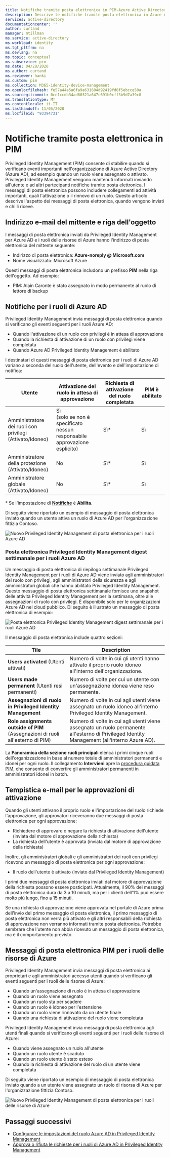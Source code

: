 ```yaml
---
title: Notifiche tramite posta elettronica in PIM-Azure Active Directory | Microsoft Docs
description: Descrive le notifiche tramite posta elettronica in Azure AD Privileged Identity Management (PIM).
services: active-directory
documentationcenter: ''
author: curtand
manager: mtillman
ms.service: active-directory
ms.workload: identity
ms.tgt_pltfrm: na
ms.devlang: na
ms.topic: conceptual
ms.subservice: pim
ms.date: 04/28/2020
ms.author: curtand
ms.reviewer: hanki
ms.custom: pim
ms.collection: M365-identity-device-management
ms.openlocfilehash: fe57a44a5a6fa9a631604d92419fd8f5ebcce50a
ms.sourcegitcommit: 0ce1ccdb34ad60321a647c691b0cff3b9d7a39c8
ms.translationtype: MT
ms.contentlocale: it-IT
ms.lasthandoff: 11/05/2020
ms.locfileid: "93394731"
---
```

# <a name="email-notifications-in-pim"></a>Notifiche tramite posta elettronica in PIM

Privileged Identity Management (PIM) consente di stabilire quando si verificano eventi importanti nell'organizzazione di Azure Active Directory (Azure AD), ad esempio quando un ruolo viene assegnato o attivato. Privileged Identity Management vengono mantenuti informati inviando all'utente e ad altri partecipanti notifiche tramite posta elettronica. I messaggi di posta elettronica possono includere collegamenti ad attività importanti, quali l'attivazione o il rinnovo di un ruolo. Questo articolo descrive l'aspetto dei messaggi di posta elettronica, quando vengono inviati e chi li riceve.

## <a name="sender-email-address-and-subject-line"></a>Indirizzo e-mail del mittente e riga dell'oggetto

I messaggi di posta elettronica inviati da Privileged Identity Management per Azure AD e i ruoli delle risorse di Azure hanno l'indirizzo di posta elettronica del mittente seguente:

- Indirizzo di posta elettronica:  **Azure-noreply \@ Microsoft.com**
- Nome visualizzato: Microsoft Azure

Questi messaggi di posta elettronica includono un prefisso **PIM** nella riga dell'oggetto. Ad esempio:

- PIM: Alain Caronte è stato assegnato in modo permanente al ruolo di lettore di backup

## <a name="notifications-for-azure-ad-roles"></a>Notifiche per i ruoli di Azure AD

Privileged Identity Management invia messaggi di posta elettronica quando si verificano gli eventi seguenti per i ruoli Azure AD:

- Quando l'attivazione di un ruolo con privilegi è in attesa di approvazione
- Quando la richiesta di attivazione di un ruolo con privilegi viene completata
- Quando Azure AD Privileged Identity Management è abilitato

I destinatari di questi messaggi di posta elettronica per i ruoli di Azure AD variano a seconda del ruolo dell'utente, dell'evento e dell'impostazione di notifica:

| Utente | Attivazione del ruolo in attesa di approvazione | Richiesta di attivazione del ruolo completata | PIM è abilitato |
| --- | --- | --- | --- |
| Amministratore dei ruoli con privilegi</br>(Attivato/Idoneo) | Sì</br>(solo se non è specificato nessun responsabile approvazione esplicito) | Sì* | Sì |
| Amministratore della protezione</br>(Attivato/Idoneo) | No | Sì* | Sì |
| Amministratore globale</br>(Attivato/Idoneo) | No | Sì* | Sì |

\* Se l'impostazione di [**Notifiche**](pim-how-to-change-default-settings.md#notifications) è **Abilita**.

Di seguito viene riportato un esempio di messaggio di posta elettronica inviato quando un utente attiva un ruolo di Azure AD per l'organizzazione fittizia Contoso.

![Nuovo Privileged Identity Management di posta elettronica per i ruoli Azure AD](./media/pim-email-notifications/email-directory-new.png)

### <a name="weekly-privileged-identity-management-digest-email-for-azure-ad-roles"></a>Posta elettronica Privileged Identity Management digest settimanale per i ruoli Azure AD

Un messaggio di posta elettronica di riepilogo settimanale Privileged Identity Management per i ruoli di Azure AD viene inviato agli amministratori del ruolo con privilegi, agli amministratori della sicurezza e agli amministratori globali che hanno abilitato Privileged Identity Management. Questo messaggio di posta elettronica settimanale fornisce uno snapshot delle attività Privileged Identity Management per la settimana, oltre alle assegnazioni di ruolo con privilegi. È disponibile solo per le organizzazioni Azure AD nel cloud pubblico. Di seguito è illustrato un messaggio di posta elettronica di esempio:

![Posta elettronica Privileged Identity Management digest settimanale per i ruoli Azure AD](./media/pim-email-notifications/email-directory-weekly.png)

Il messaggio di posta elettronica include quattro sezioni:

| Tile | Description |
| --- | --- |
| **Users activated** (Utenti attivati) | Numero di volte in cui gli utenti hanno attivato il proprio ruolo idoneo all'interno dell'organizzazione. |
| **Users made permanent** (Utenti resi permanenti) | Numero di volte per cui un utente con un'assegnazione idonea viene reso permanente. |
| **Assegnazioni di ruolo in Privileged Identity Management** | Numero di volte in cui agli utenti viene assegnato un ruolo idoneo all'interno Privileged Identity Management. |
| **Role assignments outside of PIM** (Assegnazioni di ruoli all'esterno di PIM) | Numero di volte in cui agli utenti viene assegnato un ruolo permanente all'esterno di Privileged Identity Management (all'interno Azure AD). |

La **Panoramica della sezione ruoli principali** elenca i primi cinque ruoli dell'organizzazione in base al numero totale di amministratori permanenti e idonei per ogni ruolo. Il collegamento **Intervieni** apre la [procedura guidata PIM](pim-security-wizard.md), che consente di convertire gli amministratori permanenti in amministratori idonei in batch.

## <a name="email-timing-for-activation-approvals"></a>Tempistica e-mail per le approvazioni di attivazione

Quando gli utenti attivano il proprio ruolo e l'impostazione del ruolo richiede l'approvazione, gli approvatori riceveranno due messaggi di posta elettronica per ogni approvazione:

- Richiedere di approvare o negare la richiesta di attivazione dell'utente (inviata dal motore di approvazione della richiesta)
- La richiesta dell'utente è approvata (inviata dal motore di approvazione della richiesta)

Inoltre, gli amministratori globali e gli amministratori dei ruoli con privilegi ricevono un messaggio di posta elettronica per ogni approvazione:

- Il ruolo dell'utente è attivato (inviato dal Privileged Identity Management)

I primi due messaggi di posta elettronica inviati dal motore di approvazione della richiesta possono essere posticipati. Attualmente, il 90% dei messaggi di posta elettronica dura da 3 a 10 minuti, ma per i clienti dell'1% può essere molto più lungo, fino a 15 minuti.

Se una richiesta di approvazione viene approvata nel portale di Azure prima dell'invio del primo messaggio di posta elettronica, il primo messaggio di posta elettronica non verrà più attivato e gli altri responsabili della richiesta di approvazione non verranno informati tramite posta elettronica. Potrebbe sembrare che l'utente non abbia ricevuto un messaggio di posta elettronica, ma è il comportamento previsto.

## <a name="pim-emails-for-azure-resource-roles"></a>Messaggi di posta elettronica PIM per i ruoli delle risorse di Azure

Privileged Identity Management invia messaggi di posta elettronica ai proprietari e agli amministratori accesso utenti quando si verificano gli eventi seguenti per i ruoli delle risorse di Azure:

- Quando un'assegnazione di ruolo è in attesa di approvazione
- Quando un ruolo viene assegnato
- Quando un ruolo sta per scadere
- Quando un ruolo è idoneo per l'estensione
- Quando un ruolo viene rinnovato da un utente finale
- Quando una richiesta di attivazione del ruolo viene completata

Privileged Identity Management invia messaggi di posta elettronica agli utenti finali quando si verificano gli eventi seguenti per i ruoli delle risorse di Azure:

- Quando viene assegnato un ruolo all'utente
- Quando un ruolo utente è scaduto
- Quando un ruolo utente è stato esteso
- Quando la richiesta di attivazione del ruolo di un utente viene completata

Di seguito viene riportato un esempio di messaggio di posta elettronica inviato quando a un utente viene assegnato un ruolo di risorsa di Azure per l'organizzazione fittizia Contoso.

![Nuovo Privileged Identity Management di posta elettronica per i ruoli delle risorse di Azure](./media/pim-email-notifications/email-resources-new.png)

## <a name="next-steps"></a>Passaggi successivi

- [Configurare le impostazioni del ruolo Azure AD in Privileged Identity Management](pim-how-to-change-default-settings.md)
- [Approva o rifiuta le richieste per i ruoli di Azure AD in Privileged Identity Management](azure-ad-pim-approval-workflow.md)
